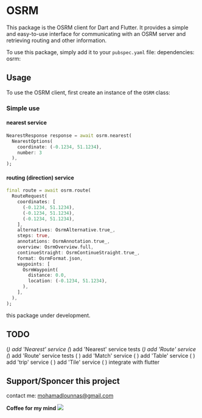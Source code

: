 # OSRM
This package is the OSRM client for Dart and Flutter. It provides a simple and easy-to-use interface for communicating with an OSRM server and retrieving routing and other information.

To use this package, simply add it to your `pubspec.yaml` file:
dependencies:
    osrm:
## Usage
To use the OSRM client, first create an instance of the `OSRM` class:
### Simple use
#### nearest service
```dart
NearestResponse response = await osrm.nearest(
  NearestOptions(
    coordinate: (-0.1234, 51.1234),
    number: 3
  ),
);
```
#### routing (direction) service
```dart
final route = await osrm.route(
  RouteRequest(
    coordinates: [
      (-0.1234, 51.1234),
      (-0.1234, 51.1234),
      (-0.1234, 51.1234),
    ],
    alternatives: OsrmAlternative.true_,
    steps: true,
    annotations: OsrmAnnotation.true_,
    overview: OsrmOverview.full,
    continueStraight: OsrmContinueStraight.true_,
    format: OsrmFormat.json,
    waypoints: [
      OsrmWaypoint(
        distance: 0.0,
        location: (-0.1234, 51.1234),
      ),
    ],
  ),
);
```

this package under development.

## TODO
(*) add 'Nearest' service
(*) add 'Nearest' service tests
(*) add 'Route' service
(*) add 'Route' service tests
( ) add 'Match' service
( ) add 'Table' service
( ) add 'trip' service
( ) add 'Tile' service
( ) integrate with flutter

## Support/Sponcer this project
contact me: <mohamadlounnas@gmail.com>

**Coffee for my mind**
<a href="https://www.buymeacoffee.com/mohamadlounnas"><img src="https://img.buymeacoffee.com/button-api/?text=Buy me a coffee&emoji=&slug=mohamadlounnas&button_colour=FFDD00&font_colour=000000&font_family=Cookie&outline_colour=000000&coffee_colour=ffffff"></a>

